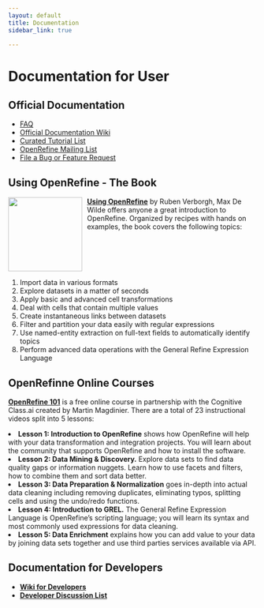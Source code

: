 ```yaml
---
layout: default
title: Documentation
sidebar_link: true

---
```


<div id="content">
  <h1 id="documentation-for-user">Documentation for User</h1>

<h2 id="official-documentation">Official Documentation</h2>
<ul>
  <li><a href="https://github.com/OpenRefine/OpenRefine/wiki/FAQ">FAQ</a></li>
  <li><a href="https://github.com/OpenRefine/OpenRefine/wiki/">Official Documentation Wiki</a></li>
  <li><a href="https://github.com/OpenRefine/OpenRefine/wiki/External-Resources">Curated Tutorial List</a></li>
  <li><a href="http://groups.google.com/group/openrefine/">OpenRefine Mailing List</a></li>
  <li><a href="https://github.com/OpenRefine/OpenRefine/issues?milestone=&amp;page=1&amp;state=open">File a Bug or Feature Request</a></li>
</ul>

<h2 id="using-openrefine---the-book">Using OpenRefine - The Book</h2>
<div style="float: left ; margin-right: 10px"><img src="https://raw.github.com/OpenRefine/openrefine.github.com/master/images/using-openrefine.jpg" width="150" /></div>

<p><strong><a href="http://www.packtpub.com/openrefine-guide-for-data-analysis-and-linking-dataset-to-the-web/book">Using OpenRefine</a></strong> by Ruben Verborgh, Max De Wilde offers anyone a great introduction to OpenRefine. Organized by recipes with hands on examples, the book covers the following topics:</p>
<br>
<br>
<br>
<br>
<ol>
  <li>Import data in various formats</li>
  <li>Explore datasets in a matter of seconds</li>
  <li>Apply basic and advanced cell transformations</li>
  <li>Deal with cells that contain multiple values</li>
  <li>Create instantaneous links between datasets</li>
  <li>Filter and partition your data easily with regular expressions</li>
  <li>Use named-entity extraction on full-text fields to automatically identify topics</li>
  <li>Perform advanced data operations with the General Refine Expression Language</li>
</ol>

<h2 id="online-course">OpenRefinne Online Courses</h2>
<p><strong><a href="https://cognitiveclass.ai/courses/introduction-to-openrefine/">OpenRefine 101</a></strong> is a free online course in partnership with the Cognitive Class.ai created by Martin Magdinier. There are a total of 23 instructional videos split into 5 lessons:</p>
  <li><strong>Lesson 1: Introduction to OpenRefine</strong> shows how OpenRefine will help with your data transformation and integration projects. You will learn about the community that supports OpenRefine and how to install the software.</li>
  <li><strong>Lesson 2: Data Mining & Discovery.</strong> Explore data sets to find data quality gaps or information nuggets. Learn how to use facets and filters, how to combine them and sort data better.</li>
  <li><strong>Lesson 3: Data Preparation & Normalization</strong> goes in-depth into actual data cleaning including removing duplicates, eliminating typos, splitting cells and using the undo/redo functions.</li>
  <li><strong>Lesson 4: Introduction to GREL.</strong> The General Refine Expression Language is OpenRefine’s scripting language; you will learn its syntax and most commonly used expressions for data cleaning.</li>
  <li><strong>Lesson 5: Data Enrichment</strong> explains how you can add value to your data by joining data sets together and use third parties services available via API.</li>

<h2 id="documentation-for-developers">Documentation for Developers</h2>
<ul>
  <li><strong><a href="https://github.com/OpenRefine/OpenRefine/wiki/Documentation-For-Developers">Wiki for Developers</a></strong></li>
  <li><strong><a href="https://groups.google.com/forum/?fromgroups#!forum/openrefine-dev">Developer Discussion List</a></strong></li>
</ul>

